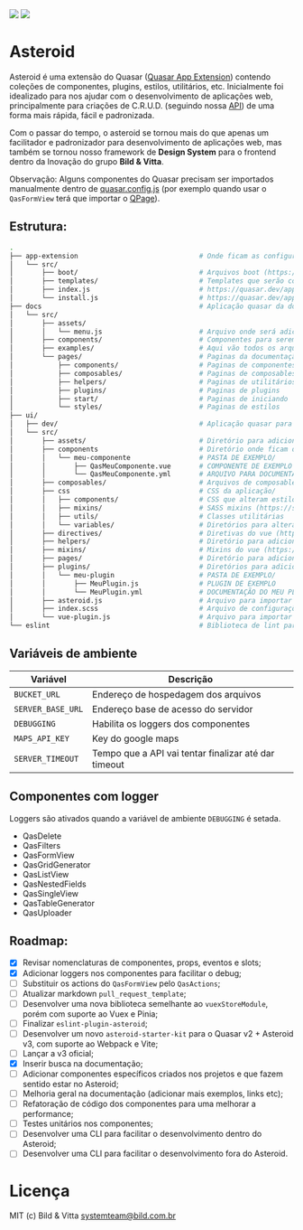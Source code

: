 <img src="https://img.shields.io/npm/v/@bildvitta/quasar-ui-asteroid.svg?label=quasar-ui-asteroid">
<img src="https://img.shields.io/npm/v/@bildvitta/quasar-app-extension-asteroid.svg?label=quasar-app-extension-asteroid">

# Asteroid
Asteroid é uma extensão do Quasar ([Quasar App Extension](https://quasar.dev/app-extensions/introduction)) contendo coleções de componentes, plugins, estilos, utilitários, etc. Inicialmente foi idealizado para nos ajudar com o desenvolvimento de aplicações web, principalmente para criações de C.R.U.D. (seguindo nossa [API](http://github.com/bildvitta/api)) de uma forma mais rápida, fácil e padronizada.

Com o passar do tempo, o asteroid se tornou mais do que apenas um facilitador e padronizador para desenvolvimento de aplicações web, mas também se tornou nosso framework de **Design System** para o frontend dentro da Inovação do grupo **Bild & Vitta**.

Observação: Alguns componentes do Quasar precisam ser importados manualmente dentro de [quasar.config.js](https://quasar.dev/quasar-cli/quasar-conf-js#Property%3A-framework) (por exemplo quando usar o `QasFormView` terá que importar o [QPage](https://quasar.dev/layout/page#Introduction)).

## Estrutura:

```bash
.
├── app-extension                              # Onde ficam as configurações do app-extension, como arquivos de boot/
│   └── src/
│       ├── boot/                              # Arquivos boot (https://quasar.dev/quasar-cli-vite/boot-files#introduction)
│       ├── templates/                         # Templates que serão copiados para dentro do projeto na hora de instalar o asteroid
│       ├── index.js                           # https://quasar.dev/app-extensions/development-guide/index-api
│       └── install.js                         # https://quasar.dev/app-extensions/development-guide/install-api
├── docs                                       # Aplicação quasar da documentação (https://asteroid-v3.vercel.app/)/
│   └── src/
│       ├── assets/
│       │   └── menu.js                        # Arquivo onde será adicionado os items para o menu da documentação
│       ├── components/                        # Componentes para serem usados na criação da documentação
│       ├── examples/                          # Aqui vão todos os arquivos .vue que serão usados como exemplos na documentação
│       └── pages/                             # Paginas da documentação, cada arquivo markdown é uma pagina./
│           ├── components/                    # Paginas de componentes
│           ├── composables/                   # Paginas de composables
│           ├── helpers/                       # Paginas de utilitários
│           ├── plugins/                       # Paginas de plugins
│           ├── start/                         # Paginas de iniciando
│           └── styles/                        # Paginas de estilos
├── ui/
│   ├── dev/                                   # Aplicação quasar para ser utilizada nos testes enquanto esta em desenvolvimento
│   └── src/
│       ├── assets/                            # Diretório para adicionar arquivos como images, svg, etc.
│       ├── components                         # Diretório onde ficam de fato os componentes do asteroid/
│       │   └── meu-componente                 # PASTA DE EXEMPLO/
│       │       ├── QasMeuComponente.vue       # COMPONENTE DE EXEMPLO
│       │       └── QasMeuComponente.yml       # ARQUIVO PARA DOCUMENTAÇÃO DE EXEMPLO
│       ├── composables/                       # Arquivos de composables (https://vuejs.org/guide/reusability/composables.html)
│       ├── css                                # CSS da aplicação/
│       │   ├── components/                    # CSS que alteram estilos de componentes
│       │   ├── mixins/                        # SASS mixins (https://sass-lang.com/documentation/at-rules/mixin)
│       │   ├── utils/                         # Classes utilitárias
│       │   └── variables/                     # Diretórios para alterar variáveis do sass e css
│       ├── directives/                        # Diretivas do vue (https://vuejs.org/api/built-in-directives.html#built-in-directives)
│       ├── helpers/                           # Diretório para adicionar funções utilitárias
│       ├── mixins/                            # Mixins do vue (https://vuejs.org/api/options-composition.html#mixins)
│       ├── pages/                             # Diretório para adicionar paginas para aplicação, como por exemplo: paginas de erro 404, 403, 500.
│       ├── plugins/                           # Diretórios para adicionar plugins/
│       │   └── meu-plugin                     # PASTA DE EXEMPLO/
│       │       ├── MeuPlugin.js               # PLUGIN DE EXEMPLO
│       │       └── MeuPlugin.yml              # DOCUMENTAÇÃO DO MEU PLUGIN DE EXEMPLO
│       ├── asteroid.js                        # Arquivo para importar e exportar arquivos de: helpers, mixins, veu-plugin e composables
│       ├── index.scss                         # Arquivo de configurações de algumas variáveis do sass e css e para importar todos os arquivos css do asteroid
│       └── vue-plugin.js                      # Arquivo para importar todos components, diretivas e plugins criados dentro do /ui.
└── eslint                                     # Biblioteca de lint para o asteroid.
```

## Variáveis de ambiente

| Variável | Descrição  |
| ------------ | ------------ |
| `BUCKET_URL` | Endereço de hospedagem dos arquivos |
| `SERVER_BASE_URL` | Endereço base de acesso do servidor |
| `DEBUGGING` | Habilita os loggers dos componentes |
| `MAPS_API_KEY` | Key do google maps |
| `SERVER_TIMEOUT` | Tempo que a API vai tentar finalizar até dar timeout |

## Componentes com logger
Loggers são ativados quando a variável de ambiente `DEBUGGING` é setada.

- QasDelete
- QasFilters
- QasFormView
- QasGridGenerator
- QasListView
- QasNestedFields
- QasSingleView
- QasTableGenerator
- QasUploader

## Roadmap:

- [x] Revisar nomenclaturas de componentes, props, eventos e slots;
- [x] Adicionar loggers nos componentes para facilitar o debug;
- [ ] Substituir os actions do `QasFormView` pelo `QasActions`;
- [ ] Atualizar markdown `pull_request_template`;
- [ ] Desenvolver uma nova biblioteca semelhante ao `vuexStoreModule`, porém com suporte ao Vuex e Pinia;
- [ ] Finalizar `eslint-plugin-asteroid`;
- [ ] Desenvolver um novo `asteroid-starter-kit` para o Quasar v2 + Asteroid v3, com suporte ao Webpack e Vite;
- [ ] Lançar a v3 oficial;
- [x] Inserir busca na documentação;
- [ ] Adicionar componentes específicos criados nos projetos e que fazem sentido estar no Asteroid;
- [ ] Melhoria geral na documentação (adicionar mais exemplos, links etc);
- [ ] Refatoração de código dos componentes para uma melhorar a performance;
- [ ] Testes unitários nos componentes;
- [ ] Desenvolver uma CLI para facilitar o desenvolvimento dentro do Asteroid;
- [ ] Desenvolver uma CLI para facilitar o desenvolvimento fora do Asteroid.

# Licença

MIT (c) Bild & Vitta <systemteam@bild.com.br>
